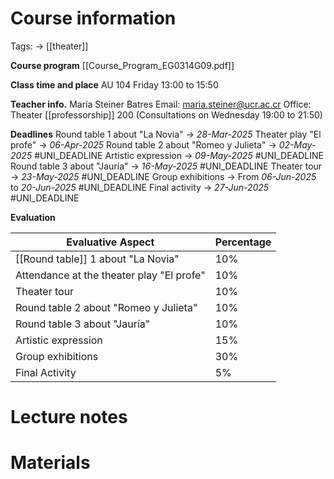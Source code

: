 # Course information
Tags: -> [[theater]]

**Course program**
[[Course_Program_EG0314G09.pdf]]

**Class time and place**
AU 104
Friday 13:00 to 15:50

**Teacher info.**
María Steiner Batres
Email: maria.steiner@ucr.ac.cr
Office:  Theater [[professorship]] 200 (Consultations on Wednesday 19:00 to 21:50)

**Deadlines**
Round table 1 about "La Novia" -> _28-Mar-2025_
Theater play "El profe" -> _06-Apr-2025_
Round table 2 about "Romeo y Julieta" -> _02-May-2025_ #UNI_DEADLINE
Artistic expression -> _09-May-2025_ #UNI_DEADLINE
Round table 3 about "Jauría" -> _16-May-2025_ #UNI_DEADLINE
Theater tour -> _23-May-2025_ #UNI_DEADLINE
Group exhibitions -> From _06-Jun-2025_ to _20-Jun-2025_ #UNI_DEADLINE
Final activity -> _27-Jun-2025_ #UNI_DEADLINE
  
**Evaluation**

| Evaluative Aspect                         | Percentage |
| ----------------------------------------- | ---------- |
| [[Round table]] 1 about "La Novia"        | 10%        |
| Attendance at the theater play "El profe" | 10%        |
| Theater tour                              | 10%        |
| Round table 2 about "Romeo y Julieta"     | 10%        |
| Round table 3 about "Jauría"              | 10%        |
| Artistic expression                       | 15%        |
| Group exhibitions                         | 30%        |
| Final Activity                            | 5%         |

# Lecture notes

# Materials
